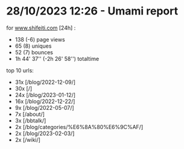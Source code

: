 # 28/10/2023 12:26 - Umami report
for www.shifeiti.com [24h] :

 - 138 (-6) page views
 - 65 (8) uniques
 - 52 (7) bounces
 - 1h 44' 37'' (-2h 26' 58'') totaltime


top 10 urls:
 - 31x [/blog/2022-12-09/]
 - 30x [/]
 - 24x [/blog/2023-01-12/]
 - 16x [/blog/2022-12-22/]
 - 9x [/blog/2022-05-07/]
 - 7x [/about/]
 - 3x [/bbtalk/]
 - 2x [/blog/categories/%E6%8A%80%E6%9C%AF/]
 - 2x [/blog/2023-02-03/]
 - 2x [/wiki/]



